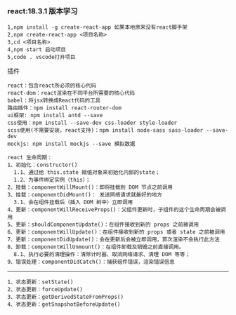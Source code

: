 ### react:18.3.1 版本学习
    1,npm install -g create-react-app 如果本地原来没有react脚手架
    2,npm create-react-app <项目名称>
    3,cd <项目名称>
    4,npm start 启动项目
    5,code . vscode打开项目

插件
```
react：包含react所必须的核心代码
react-dom：react渲染在不同平台所需要的核心代码
babel：将jsx转换成React代码的工具
路由插件：npm install react-router-dom
ui框架: npm install antd --save
css使用：npm install --save-dev css-loader style-loader
scss使用(不需要安装，react支持)：npm install node-sass sass-loader --save-dev
mockjs: npm install mockjs --save 模拟数据
```

    react 生命周期：
    1、初始化：constructor()
      1.1、通过给 this.state 赋值对象来初始化内部的state；
      1.2、为事件绑定实例（this）；
    2、挂载：componentWillMount()：即将挂载到 DOM 节点之前调用
    3、挂载：componentDidMount()： 发送网络请求就最好的地方
      3.1、会在组件挂载后（插入 DOM 树中）立即调用
    4、更新：componentWillReceiveProps()：父组件更新时，子组件的这个生命周期会被调用
    5、更新：shouldComponentUpdate()：在组件接收到新的 props 之前被调用
    6、更新：componentWillUpdate()：在组件接收到新的 props 或者 state 之前被调用
    7、更新：componentDidUpdate()：会在更新后会被立即调用，首次渲染不会执行此方法
    8、卸载：componentWillUnmount()：在组件卸载及销毁之前直接调用。
      8.1、执行必要的清理操作：清除计时器、取消网络请求、清理 DOM 等等；
    9、错误处理：componentDidCatch()：捕获组件错误，渲染错误信息
--- 
    1、状态更新：setState()
    2、状态更新：forceUpdate()
    3、状态更新：getDerivedStateFromProps()
    4、状态更新：getSnapshotBeforeUpdate()

